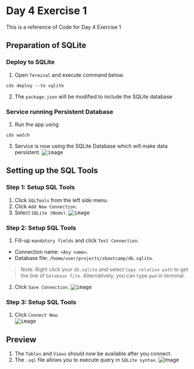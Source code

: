 # Day 4 Exercise 1
This is a reference of Code for Day 4 Exercise 1

## Preparation of SQLite
### Deploy to SQLite
1. Open `Terminal` and execute command below.
```cds
cds deploy --to sqlite
```

2. The `package.json` will be modified to include the SQLite database

### Service running Persistent Database
1. Run the app using
```
cds watch
```
3. Service is now using the SQLite Database which will make data persistent.
<kbd>![image](https://github.com/takaobaltazar/sap-capm-bookshop/assets/9301953/47416c97-28a5-4c65-9694-e253fade08d3)</kbd>

## Setting up the SQL Tools
### Step 1: Setup SQL Tools
1. Click `SQLTools` from the left side menu.
2. Click `Add New Connection`.
3. Select `SQLite (Node)`.
<kbd>![image](https://github.com/takaobaltazar/sap-capm-bookshop/assets/9301953/3bd01825-03ea-4029-913e-6be48601f79e)</kbd>

### Step 2: Setup SQL Tools
1. Fill-up `mandatory fields` and click `Test Connection`.
  - Connection name: `<Any name>`.
  - Database file: `/home/user/projects/zbootcamp/db.sqlite`.

> Note: Right click your `db.sqlite` and select `Copy relative path` to get the link of `Database file`. Alternatively, you can type `pwd` in terminal.

2. Click `Save Connection`.
<kbd>![image](https://github.com/takaobaltazar/sap-capm-bookshop/assets/9301953/31fe356d-3f6b-47f8-a611-f07839dc8bd8)</kbd>

### Step 3: Setup SQL Tools
1. Click `Connect Now`.  
<kbd>![image](https://github.com/takaobaltazar/sap-capm-bookshop/assets/9301953/c6784348-2ec1-4678-981e-05e7f72df66b)</kbd>

## Preview
1. The `Tables` and `Views` should now be available after you connect.
2. The `.sql` file allows you to execute query in `SQLite syntax`.
![image](https://github.com/takaobaltazar/sap-capm-bookshop/assets/9301953/1665aec4-5316-4a5e-a17d-1cf0013e51cf)
